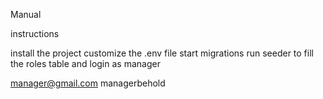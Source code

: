 Manual

instructions

install the project
customize the .env file
start migrations
run seeder to fill the roles table
and login as manager

manager@gmail.com
managerbehold